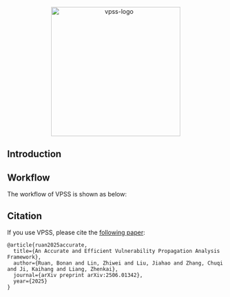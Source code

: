 <p align="center">
  <img src="images/vpss_logo.png" alt="vpss-logo" height="300" />
</p>

## Introduction


## Workflow

The workflow of VPSS is shown as below:

## Citation

If you use VPSS, please cite the [following paper](https://arxiv.org/pdf/2506.01342):

```
@article{ruan2025accurate,
  title={An Accurate and Efficient Vulnerability Propagation Analysis Framework},
  author={Ruan, Bonan and Lin, Zhiwei and Liu, Jiahao and Zhang, Chuqi and Ji, Kaihang and Liang, Zhenkai},
  journal={arXiv preprint arXiv:2506.01342},
  year={2025}
}
```
